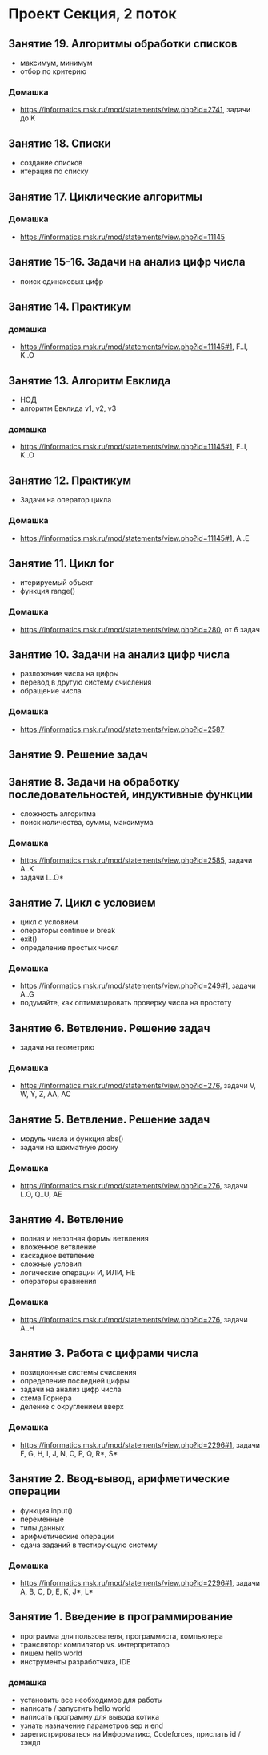 # Проект Секция, 2 поток
## Занятие 19. Алгоритмы обработки списков
+ максимум, минимум
+ отбор по критерию
### Домашка
+ https://informatics.msk.ru/mod/statements/view.php?id=2741, задачи до K
## Занятие 18. Списки
+ создание списков
+ итерация по списку
## Занятие 17. Циклические алгоритмы
### Домашка
+ https://informatics.msk.ru/mod/statements/view.php?id=11145
## Занятие 15-16. Задачи на анализ цифр числа
+ поиск одинаковых цифр
## Занятие 14. Практикум
### домашка
+ https://informatics.msk.ru/mod/statements/view.php?id=11145#1, F..I, K..O
## Занятие 13. Алгоритм Евклида
+ НОД
+ алгоритм Евклида v1, v2, v3
### домашка
+ https://informatics.msk.ru/mod/statements/view.php?id=11145#1, F..I, K..O
## Занятие 12. Практикум
+ Задачи на оператор цикла
### Домашка
+ https://informatics.msk.ru/mod/statements/view.php?id=11145#1, A..E
## Занятие 11. Цикл for
+ итерируемый объект
+ функция range()
### Домашка
+ https://informatics.msk.ru/mod/statements/view.php?id=280, от 6 задач
## Занятие 10. Задачи на анализ цифр числа
+ разложение числа на цифры
+ перевод в другую систему счисления
+ обращение числа
### Домашка
+ https://informatics.msk.ru/mod/statements/view.php?id=2587
## Занятие 9. Решение задач
## Занятие 8. Задачи на обработку последовательностей, индуктивные функции
+ сложность алгоритма
+ поиск количества, суммы, максимума
### Домашка
+ https://informatics.msk.ru/mod/statements/view.php?id=2585, задачи A..K
+ задачи L..O*
## Занятие 7. Цикл с условием
+ цикл с условием
+ операторы continue и break
+ exit()
+ определение простых чисел
### Домашка
+ https://informatics.msk.ru/mod/statements/view.php?id=249#1, задачи A..G
+ подумайте, как оптимизировать проверку числа на простоту
## Занятие 6. Ветвление. Решение задач
+ задачи на геометрию

### Домашка
+ https://informatics.msk.ru/mod/statements/view.php?id=276, задачи V, W, Y, Z, AA, AC

## Занятие 5. Ветвление. Решение задач
+ модуль числа и функция abs()
+ задачи на шахматную доску

### Домашка
+ https://informatics.msk.ru/mod/statements/view.php?id=276, задачи I..O, Q..U, AE

## Занятие 4. Ветвление
+ полная и неполная формы ветвления
+ вложенное ветвление
+ каскадное ветвление
+ сложные условия
+ логические операции И, ИЛИ, НЕ
+ операторы сравнения

### Домашка
+ https://informatics.msk.ru/mod/statements/view.php?id=276, задачи A..H

## Занятие 3. Работа с цифрами числа
+ позиционные системы счисления
+ определение последней цифры
+ задачи на анализ цифр числа
+ схема Горнера
+ деление с округлением вверх

### Домашка
+ https://informatics.msk.ru/mod/statements/view.php?id=2296#1, задачи F, G, H, I, J, N, O, P, Q, R*, S*
## Занятие 2. Ввод-вывод, арифметические операции
+ функция input()
+ переменные
+ типы данных
+ арифметические операции
+ сдача заданий в тестирующую систему
### Домашка
+ https://informatics.msk.ru/mod/statements/view.php?id=2296#1, задачи A, B, C, D, E, K, J*, L*
## Занятие 1. Введение в программирование
+ программа для пользователя, программиста, компьютера
+ транслятор: компилятор vs. интерпретатор
+ пишем hello world
+ инструменты разработчика, IDE
### домашка
+ установить все необходимое для работы
+ написать / запустить hello world
+ написать программу для вывода котика
+ узнать назначение параметров sep и end
+ зарегистрироваться на Информатикс, Codeforces, прислать id / хэндл